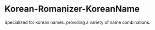# Korean-Romanizer-KoreanName
Specialized for korean names. providing a variety of name combinations.

